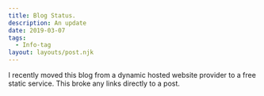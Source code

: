 ```yaml
---
title: Blog Status.
description: An update
date: 2019-03-07
tags:
  - Info-tag
layout: layouts/post.njk
---
```



I recently moved this blog from a dynamic hosted website provider to a free static service. This broke any links directly to a post.
